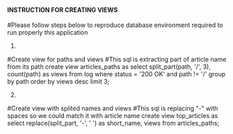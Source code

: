 #### INSTRUCTION FOR CREATING VIEWS ####
#Please follow steps below to reproduce database environment required to run properly this application

1)
#Create view for paths and views
#This sql is extracting part of article name from its path
create view articles_paths as select split_part(path, '/', 3), count(path) as views from log where status = '200 OK' and path != '/' group by path order by views desc limit 3;

2)
#Create view with splited names and views
#This sql is replacing "-" with spaces so we could match it with article name
create view top_articles as select replace(split_part, '-', ' ') as short_name, views from articles_paths;